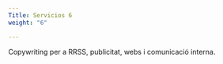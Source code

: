 ```yaml
---
Title: Servicios 6
weight: "6"

---
```

Copywriting per a RRSS, publicitat, webs i comunicació interna.